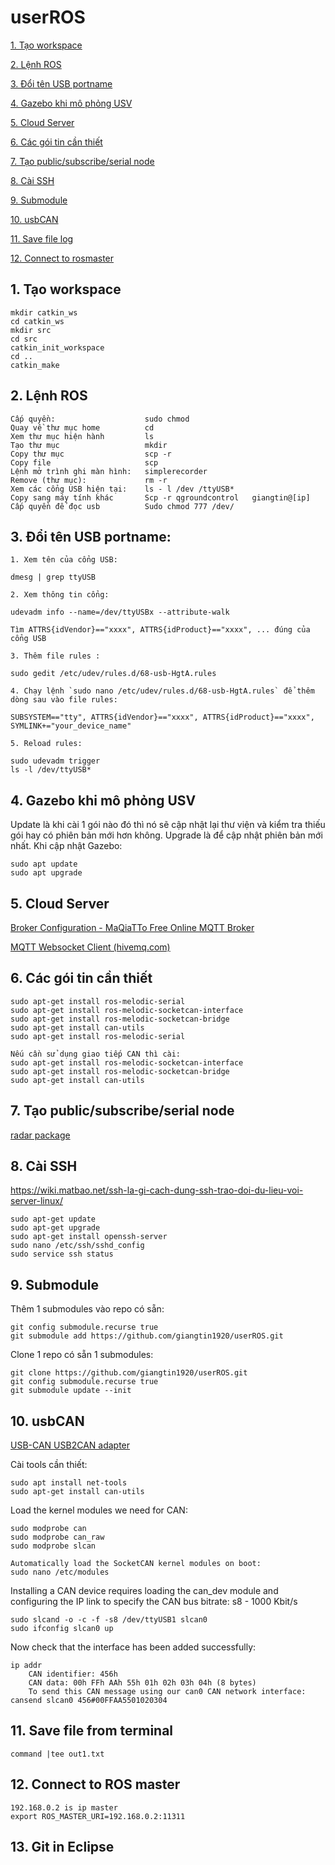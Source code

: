 # userROS

[1. Tạo workspace](#Taoworkspace)

[2. Lệnh ROS](#LenhROS)

[3. Đổi tên USB portname](#doitenUSB)

[4. Gazebo khi mô phỏng USV](#Gazebo)

[5. Cloud Server](#CloudServer)

[6. Các gói tin cần thiết](#goitin)

[7. Tạo public/subscribe/serial node](#Taonode)

[8. Cài SSH](#SSH)

[9. Submodule](#Submodules)

[10. usbCAN](#usbCAN)

[11. Save file log](#saved)

[12. Connect to rosmaster](#rosmaster)

<a name = "Taoworkspace"></a>
## 1. Tạo workspace

    mkdir catkin_ws
    cd catkin_ws
    mkdir src
    cd src
    catkin_init_workspace
    cd ..
    catkin_make
    
<a name = "LenhROS"></a>
## 2. Lệnh ROS
    Cấp quyền:                    sudo chmod
    Quay về thư mục home          cd 
    Xem thư mục hiện hành         ls
    Tạo thư mục                   mkdir
    Copy thư mục                  scp -r
    Copy file                     scp
    Lệnh mở trình ghi màn hình:   simplerecorder
    Remove (thư mục):             rm -r 
    Xem các cổng USB hiện tại:    ls - l /dev /ttyUSB*
    Copy sang máy tính khác       Scp -r qgroundcontrol   giangtin@[ip]
    Cấp quyền để đọc usb          Sudo chmod 777 /dev/

<a name = "doitenUSB"></a>
## 3. Đổi tên USB portname:

    1. Xem tên của cổng USB:
    
    dmesg | grep ttyUSB
    
    2. Xem thông tin cổng:
    
    udevadm info --name=/dev/ttyUSBx --attribute-walk
    
    Tìm ATTRS{idVendor}=="xxxx", ATTRS{idProduct}=="xxxx", ... đúng của cổng USB
    
    3. Thêm file rules : 
    
    sudo gedit /etc/udev/rules.d/68-usb-HgtA.rules
    
    4. Chạy lệnh `sudo nano /etc/udev/rules.d/68-usb-HgtA.rules` để thêm dòng sau vào file rules:
    
    SUBSYSTEM=="tty", ATTRS{idVendor}=="xxxx", ATTRS{idProduct}=="xxxx", SYMLINK+="your_device_name"
    
    5. Reload rules:
    
    sudo udevadm trigger
    ls -l /dev/ttyUSB*
    
<a name = "Gazebo"></a>
## 4. Gazebo khi mô phỏng USV

Update là khi cài 1 gói nào đó thì nó sẽ cập nhật lại thư viện và kiểm tra thiếu gói hay có phiên bản mới hơn không.
Upgrade là để cập nhật phiên bản mới nhất. Khi cập nhật Gazebo:

    sudo apt update
    sudo apt upgrade
    
<a name = "CloudServer"></a>
## 5. Cloud Server

[Broker Configuration - MaQiaTTo Free Online MQTT Broker](http://www.hivemq.com/demos/websocket-client/)

[MQTT Websocket Client (hivemq.com)](https://maqiatto.com/login)

<a name = "goitin"></a>
## 6. Các gói tin cần thiết

    sudo apt-get install ros-melodic-serial
    sudo apt-get install ros-melodic-socketcan-interface
    sudo apt-get install ros-melodic-socketcan-bridge
    sudo apt-get install can-utils
    sudo apt-get install ros-melodic-serial

    Nếu cần sử dụng giao tiếp CAN thì cài:
    sudo apt-get install ros-melodic-socketcan-interface 
    sudo apt-get install ros-melodic-socketcan-bridge
    sudo apt-get install can-utils

<a name = "Taonode"></a>
## 7. Tạo public/subscribe/serial node

[radar package](https://github.com/giangtin1920/radar_pkg)

<a name = "SSH"></a>
## 8. Cài SSH

https://wiki.matbao.net/ssh-la-gi-cach-dung-ssh-trao-doi-du-lieu-voi-server-linux/

    sudo apt-get update
    sudo apt-get upgrade
    sudo apt-get install openssh-server
    sudo nano /etc/ssh/sshd_config
    sudo service ssh status

<a name = "Submodules"></a>
## 9. Submodule

Thêm 1 submodules vào repo có sẵn:

    git config submodule.recurse true
    git submodule add https://github.com/giangtin1920/userROS.git
    
Clone 1 repo có sẵn 1 submodules:

    git clone https://github.com/giangtin1920/userROS.git
    git config submodule.recurse true
    git submodule update --init
 

<a name = "usbCAN"></a> 
## 10. usbCAN

[USB-CAN USB2CAN adapter](https://vi.aliexpress.com/item/4000045445478.html?spm=a2g0o.productlist.0.0.3d471aecyULEVA&algo_pvid=022b6bf8-fdf5-48ce-b676-9b29fb85163f&algo_exp_id=022b6bf8-fdf5-48ce-b676-9b29fb85163f-8&pdp_ext_f=%7B%22sku_id%22%3A%2210000000102107671%22%7D)

Cài tools cần thiết:

    sudo apt install net-tools
    sudo apt-get install can-utils

Load the kernel modules we need for CAN:

    sudo modprobe can
    sudo modprobe can_raw
    sudo modprobe slcan
    
    Automatically load the SocketCAN kernel modules on boot:
    sudo nano /etc/modules

Installing a CAN device requires loading the can_dev module and configuring the IP link to specify the CAN bus bitrate: s8 - 1000 Kbit/s

    sudo slcand -o -c -f -s8 /dev/ttyUSB1 slcan0
    sudo ifconfig slcan0 up
    
Now check that the interface has been added successfully:
 
    ip addr
        CAN identifier: 456h
        CAN data: 00h FFh AAh 55h 01h 02h 03h 04h (8 bytes)
        To send this CAN message using our can0 CAN network interface:
    cansend slcan0 456#00FFAA5501020304

<a name = "saved"></a>
## 11. Save file from terminal

    command |tee out1.txt
    
## 12. Connect to ROS master

    192.168.0.2 is ip master
    export ROS_MASTER_URI=192.168.0.2:11311

## 13. Git in Eclipse

